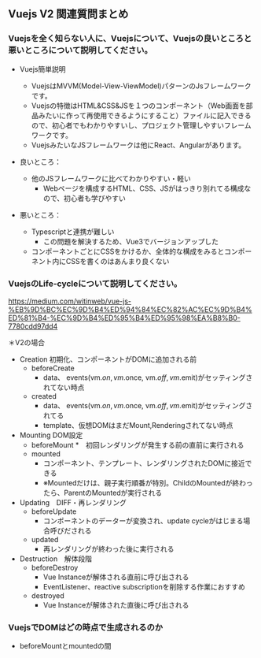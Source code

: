 <!--
Vue.js
면접관을 Vue.js 비사용자라고 가정하고 Vue.js에 설명하고 장단점을 말해달라
Vue.js의 Life-cycle에 대해 아는대로 말해달라
Vue.js 에서 DOM은 어느 시점에 생성되나
Computed와 Methods의 차이점은 무엇인가
가상돔(Virtual DOM) 개념은 무엇이며, DOM과의 차이점 가상돔의 개념이 사용되게된 배경은 무엇인가
최근의 프레임워크를 사용할때 외부 라이브러리와의 결합시에 더 나은 코드 작성법을 고민해본적이 있는가
DOM을 직접 조작하는 D3.js 같은 라이브러리와의 결합시에 예상되는 문제점이 있는가
TODO:
-->


## Vuejs V2 関連質問まとめ

### Vuejsを全く知らない人に、Vuejsについて、Vuejsの良いところと悪いところについて説明してください。

* Vuejs簡単説明
  * VuejsはMVVM(Model-View-ViewModel)パターンのJsフレームワークです。
  * Vuejsの特徴はHTML&CSS&JSを１つのコンポーネント（Web画面を部品みたいに作って再使用できるようにすること）ファイルに記入できるので、初心者でもわかりやすいし、プロジェクト管理しやすいフレームワークです。
  * VuejsみたいなJSフレームワークは他にReact、Angularがあります。

* 良いところ：
  * 他のJSフレームワークに比べてわかりやすい・軽い
    * Webページを構成するHTML、CSS、JSがはっきり別れてる構成なので、初心者も学びやすい
* 悪いところ：
  * Typescriptと連携が難しい
    * この問題を解決するため、Vue3でバージョンアップした
  * コンポーネントごとにCSSをかけるか、全体的な構成をみるとコンポーネント内にCSSを書くのはあんまり良くない

### VuejsのLife-cycleについて説明してください。

https://medium.com/witinweb/vue-js-%EB%9D%BC%EC%9D%B4%ED%94%84%EC%82%AC%EC%9D%B4%ED%81%B4-%EC%9D%B4%ED%95%B4%ED%95%98%EA%B8%B0-7780cdd97dd4

＊V2の場合

* Creation 初期化、コンポーネントがDOMに追加される前
  * beforeCreate
    * data、 events(vm.$on, vm.$once, vm.$off, vm.$emit)がセッティングされてない時点
  * created
    * data、 events(vm.$on, vm.$once, vm.$off, vm.$emit)がセッティングされてる
    * template、仮想DOMはまだMount,Renderingされてない時点
* Mounting DOM設定
  * beforeMount
    *　初回レンダリングが発生する前の直前に実行される 
  * mounted
    * コンポーネント、テンプレート、レンダリングされたDOMに接近できる
    * ※Mountedだけは、親子実行順番が特別。ChildのMountedが終わったら、ParentのMountedが実行される
* Updating　DIFF・再レンダリング
  * beforeUpdate
    * コンポーネントのデーターが変換され、update cycleがはじまる場合呼びだされる
  * updated
    * 再レンダリングが終わった後に実行される
* Destruction　解体段階
  * beforeDestroy
    * Vue Instanceが解体される直前に呼び出される
    * EventListener、reactive subscriptionを削除する作業におすすめ 
  * destroyed
    * Vue Instanceが解体された直後に呼び出される

### VuejsでDOMはどの時点で生成されるのか

* beforeMountとmountedの間

<!--
＊V3
V3でComposition API 


### Computed vs Methodsの違いについて説明してください。

### Virtual DOMについて説明してください。DOMと違うところと、なぜVirtual DOMを使うのか説明してください。

### フレームワークを使う場合、外部ライブラリとの結合で、よりいいコード作成方法を悩んだことがありますか？

### DOMを直接操作する

-->
